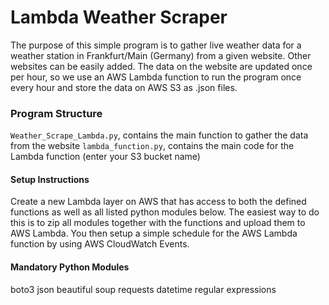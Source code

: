 # Lambda Weather Scraper
The purpose of this simple program is to gather live weather data for a weather station in Frankfurt/Main (Germany) from a given website. Other websites can be easily added. The data on the website are updated once per hour, so we use an AWS Lambda function to run the program once every hour and store the data on AWS S3 as .json files.

### Program Structure

`Weather_Scrape_Lambda.py`, contains the main function to gather the data from the website
`lambda_function.py`, contains the main code for the Lambda function (enter your S3 bucket name)

#### Setup Instructions

Create a new Lambda layer on AWS that has access to both the defined functions as well as all listed python modules below. The easiest way to do this is to zip all modules together with the functions and upload them to AWS Lambda. You then setup a simple schedule for the AWS Lambda function by using AWS CloudWatch Events. 

#### Mandatory Python Modules

boto3
json
beautiful soup
requests
datetime
regular expressions
